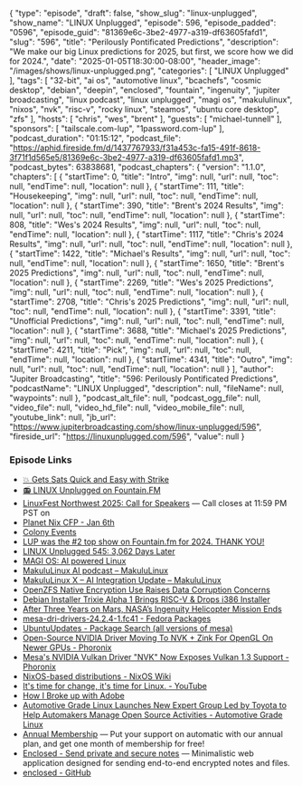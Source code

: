 {
  "type": "episode",
  "draft": false,
  "show_slug": "linux-unplugged",
  "show_name": "LINUX Unplugged",
  "episode": 596,
  "episode_padded": "0596",
  "episode_guid": "81369e6c-3be2-4977-a319-df63605fafd1",
  "slug": "596",
  "title": "Perilously Pontificated Predictions",
  "description": "We make our big Linux predictions for 2025, but first, we score how we did for 2024.",
  "date": "2025-01-05T18:30:00-08:00",
  "header_image": "/images/shows/linux-unplugged.png",
  "categories": [
    "LINUX Unplugged"
  ],
  "tags": [
    "32-bit",
    "ai os",
    "automotive linux",
    "bcachefs",
    "cosmic desktop",
    "debian",
    "deepin",
    "enclosed",
    "fountain",
    "ingenuity",
    "jupiter broadcasting",
    "linux podcast",
    "linux unplugged",
    "magi os",
    "makululinux",
    "nixos",
    "nvk",
    "risc-v",
    "rocky linux",
    "steamos",
    "ubuntu core desktop",
    "zfs"
  ],
  "hosts": [
    "chris",
    "wes",
    "brent"
  ],
  "guests": [
    "michael-tunnell"
  ],
  "sponsors": [
    "tailscale.com-lup",
    "1password.com-lup"
  ],
  "podcast_duration": "01:15:12",
  "podcast_file": "https://aphid.fireside.fm/d/1437767933/f31a453c-fa15-491f-8618-3f71f1d565e5/81369e6c-3be2-4977-a319-df63605fafd1.mp3",
  "podcast_bytes": 63838681,
  "podcast_chapters": {
    "version": "1.1.0",
    "chapters": [
      {
        "startTime": 0,
        "title": "Intro",
        "img": null,
        "url": null,
        "toc": null,
        "endTime": null,
        "location": null
      },
      {
        "startTime": 111,
        "title": "Housekeeping",
        "img": null,
        "url": null,
        "toc": null,
        "endTime": null,
        "location": null
      },
      {
        "startTime": 390,
        "title": "Brent's 2024 Results",
        "img": null,
        "url": null,
        "toc": null,
        "endTime": null,
        "location": null
      },
      {
        "startTime": 808,
        "title": "Wes's 2024 Results",
        "img": null,
        "url": null,
        "toc": null,
        "endTime": null,
        "location": null
      },
      {
        "startTime": 1117,
        "title": "Chris's 2024 Results",
        "img": null,
        "url": null,
        "toc": null,
        "endTime": null,
        "location": null
      },
      {
        "startTime": 1422,
        "title": "Michael's Results",
        "img": null,
        "url": null,
        "toc": null,
        "endTime": null,
        "location": null
      },
      {
        "startTime": 1650,
        "title": "Brent's 2025 Predictions",
        "img": null,
        "url": null,
        "toc": null,
        "endTime": null,
        "location": null
      },
      {
        "startTime": 2269,
        "title": "Wes's 2025 Predictions",
        "img": null,
        "url": null,
        "toc": null,
        "endTime": null,
        "location": null
      },
      {
        "startTime": 2708,
        "title": "Chris's 2025 Predictions",
        "img": null,
        "url": null,
        "toc": null,
        "endTime": null,
        "location": null
      },
      {
        "startTime": 3391,
        "title": "Unofficial Predictions",
        "img": null,
        "url": null,
        "toc": null,
        "endTime": null,
        "location": null
      },
      {
        "startTime": 3688,
        "title": "Michael's 2025 Predictions",
        "img": null,
        "url": null,
        "toc": null,
        "endTime": null,
        "location": null
      },
      {
        "startTime": 4211,
        "title": "Pick",
        "img": null,
        "url": null,
        "toc": null,
        "endTime": null,
        "location": null
      },
      {
        "startTime": 4341,
        "title": "Outro",
        "img": null,
        "url": null,
        "toc": null,
        "endTime": null,
        "location": null
      }
    ],
    "author": "Jupiter Broadcasting",
    "title": "596: Perilously Pontificated Predictions",
    "podcastName": "LINUX Unplugged",
    "description": null,
    "fileName": null,
    "waypoints": null
  },
  "podcast_alt_file": null,
  "podcast_ogg_file": null,
  "video_file": null,
  "video_hd_file": null,
  "video_mobile_file": null,
  "youtube_link": null,
  "jb_url": "https://www.jupiterbroadcasting.com/show/linux-unplugged/596",
  "fireside_url": "https://linuxunplugged.com/596",
  "value": null
}


### Episode Links

* [💥 Gets Sats Quick and Easy with Strike](https://strike.me/ "💥 Gets Sats Quick and Easy with Strike")
* [📻 LINUX Unplugged on Fountain.FM](https://www.fountain.fm/show/dWiuBeqpDSM86AwXRXov "📻 LINUX Unplugged  on Fountain.FM")
* [LinuxFest Northwest 2025: Call for Speakers](https://sessionize.com/linuxfest-northwest-2025 "LinuxFest Northwest 2025: Call for Speakers") — Call closes at 11:59 PM PST on 
* [Planet Nix CFP - Jan 6th](https://planetnix.com/#call-for-proposals-cfp "Planet Nix CFP - Jan 6th")
* [Colony Events](https://colonyevents.com/events/ "Colony Events")
* [LUP was the #2 top show on Fountain.fm for 2024. THANK YOU!](https://x.com/fountain_app/status/1873744436493942916 "LUP was the #2 top show on Fountain.fm for 2024. THANK YOU!")
* [LINUX Unplugged 545: 3,062 Days Later](https://linuxunplugged.com/545 "LINUX Unplugged 545: 3,062 Days Later")
* [MAGI OS: AI powered Linux](https://github.com/ruapotato/MAGI "MAGI OS: AI powered Linux")
* [MakuluLinux AI podcast – MakuluLinux](http://www.makululinux.com/wp/2024/12/04/makululinux-ai-podcast/ "MakuluLinux AI podcast – MakuluLinux")
* [MakuluLinux X – AI Integration Update – MakuluLinux](http://www.makululinux.com/wp/2024/11/04/makululinux-x-ai-integration-update/ "MakuluLinux X – AI Integration Update – MakuluLinux")
* [OpenZFS Native Encryption Use Raises Data Corruption Concerns](https://www.phoronix.com/news/OpenZFS-Encrypt-Corrupt "OpenZFS Native Encryption Use Raises Data Corruption Concerns")
* [Debian Installer Trixie Alpha 1 Brings RISC-V & Drops i386 Installer](https://www.phoronix.com/news/Debian-Installer-Trixie-Alpha-1 "Debian Installer Trixie Alpha 1 Brings RISC-V &amp; Drops i386 Installer")
* [After Three Years on Mars, NASA’s Ingenuity Helicopter Mission Ends](https://www.nasa.gov/news-release/after-three-years-on-mars-nasas-ingenuity-helicopter-mission-ends/ "After Three Years on Mars, NASA’s Ingenuity Helicopter Mission Ends")
* [mesa-dri-drivers-24.2.4-1.fc41 - Fedora Packages](https://packages.fedoraproject.org/pkgs/mesa/mesa-dri-drivers/fedora-41.html "mesa-dri-drivers-24.2.4-1.fc41 - Fedora Packages")
* [UbuntuUpdates - Package Search (all versions of mesa)](https://www.ubuntuupdates.org/pm/mesa "UbuntuUpdates - Package Search \(all versions of mesa\)")
* [Open-Source NVIDIA Driver Moving To NVK + Zink For OpenGL On Newer GPUs - Phoronix](https://www.phoronix.com/news/Zink-NVK-For-NVIDIA-OpenGL "Open-Source NVIDIA Driver Moving To NVK + Zink For OpenGL On Newer GPUs - Phoronix")
* [Mesa's NVIDIA Vulkan Driver "NVK" Now Exposes Vulkan 1.3 Support - Phoronix](https://www.phoronix.com/news/NVK-Vulkan-1.3-Mesa-24.1 "Mesa&#x27;s NVIDIA Vulkan Driver &quot;NVK&quot; Now Exposes Vulkan 1.3 Support - Phoronix")
* [NixOS-based distributions - NixOS Wiki](https://nixos.wiki/wiki/NixOS-based_distributions "NixOS-based distributions - NixOS Wiki")
* [It's time for change, it's time for Linux. - YouTube](https://www.youtube.com/watch?v=me7tCDPAlw4 "It&#x27;s time for change, it&#x27;s time for Linux. - YouTube")
* [How I Broke up with Adobe](https://www.youtube.com/watch?v=lm51xZHZI6g "How I Broke up with Adobe")
* [Automotive Grade Linux Launches New Expert Group Led by Toyota to Help Automakers Manage Open Source Activities - Automotive Grade Linux](https://www.automotivelinux.org/announcements/ospo_eg/ "Automotive Grade Linux Launches New Expert Group Led by Toyota to Help Automakers Manage Open Source Activities - Automotive Grade Linux")
* [Annual Membership](https://jupitersignal.memberful.com/checkout?plan=117630 "Annual Membership") — Put your support on automatic with our annual plan, and get one month of membership for free!
* [Enclosed - Send private and secure notes](https://enclosed.cc/ "Enclosed - Send private and secure notes") — Minimalistic web application designed for sending end-to-end encrypted notes and files.
* [enclosed - GitHub](https://github.com/CorentinTh/enclosed?tab=readme-ov-file "enclosed - GitHub")
